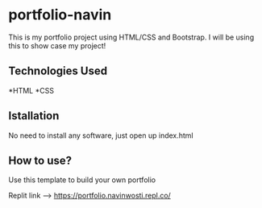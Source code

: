 # portfolio-navin
This is my portfolio project using HTML/CSS and Bootstrap. I will be using this to show case my project!

## Technologies Used
*HTML
*CSS

## Istallation
No need to install any software, just open up index.html

## How to use?
Use this template to build your own portfolio

Replit link --> https://portfolio.navinwosti.repl.co/
